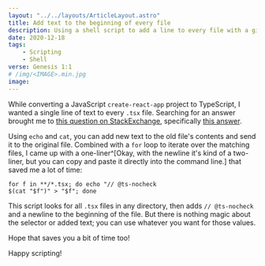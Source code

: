 ```yaml
---
layout: "../../layouts/ArticleLayout.astro"
title: Add text to the beginning of every file
description: Using a shell script to add a line to every file with a given extension
date: 2020-12-18
tags:
    - Scripting
    - Shell
verse: Genesis 1:1
# /img/<IMAGE>.min.jpg
image:
---
```


While converting a JavaScript `create-react-app` project to TypeScript, I wanted a single line of text to every `.tsx` file. Searching for an answer brought me to [this question on StackExchange](https://superuser.com/questions/246837/how-do-i-add-text-to-the-beginning-of-a-file-in-bash), specifically [this answer](https://superuser.com/a/521654).

Using `echo` and `cat`, you can add new text to the old file's contents and send it to the original file. Combined with a `for` loop to iterate over the matching files, I came up with a one-liner^[Okay, with the newline it's kind of a two-liner, but you can copy and paste it directly into the command line.] that saved me a lot of time:

```shell
for f in **/*.tsx; do echo "// @ts-nocheck
$(cat "$f")" > "$f"; done
```

This script looks for all `.tsx` files in any directory, then adds `// @ts-nocheck` and a newline to the beginning of the file. But there is nothing magic about the selector or added text; you can use whatever you want for those values.

Hope that saves you a bit of time too!

Happy scripting!